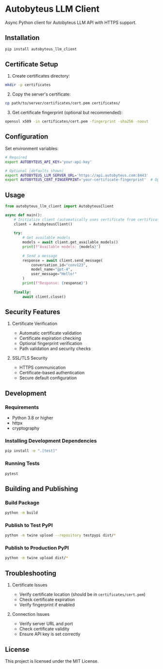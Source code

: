 # Autobyteus LLM Client

Async Python client for Autobyteus LLM API with HTTPS support.

## Installation

```bash
pip install autobyteus_llm_client
```

## Certificate Setup

1. Create certificates directory:
```bash
mkdir -p certificates
```

2. Copy the server's certificate:
```bash
cp path/to/server/certificates/cert.pem certificates/
```

3. Get certificate fingerprint (optional but recommended):
```bash
openssl x509 -in certificates/cert.pem -fingerprint -sha256 -noout
```

## Configuration

Set environment variables:
```bash
# Required
export AUTOBYTEUS_API_KEY='your-api-key'

# Optional (defaults shown)
export AUTOBYTEUS_LLM_SERVER_URL='https://api.autobyteus.com:8443'
export AUTOBYTEUS_CERT_FINGERPRINT='your-certificate-fingerprint'  # Optional but recommended
```

## Usage

```python
from autobyteus_llm_client import AutobyteusClient

async def main():
    # Initialize client (automatically uses certificate from certificates/cert.pem)
    client = AutobyteusClient()
    
    try:
        # Get available models
        models = await client.get_available_models()
        print(f"Available models: {models}")
        
        # Send a message
        response = await client.send_message(
            conversation_id="conv123",
            model_name="gpt-4",
            user_message="Hello!"
        )
        print(f"Response: {response}")
        
    finally:
        await client.close()
```

## Security Features

1. Certificate Verification
   - Automatic certificate validation
   - Certificate expiration checking
   - Optional fingerprint verification
   - Path validation and security checks

2. SSL/TLS Security
   - HTTPS communication
   - Certificate-based authentication
   - Secure default configuration

## Development

### Requirements
- Python 3.8 or higher
- httpx
- cryptography

### Installing Development Dependencies
```bash
pip install -e ".[test]"
```

### Running Tests
```bash
pytest
```

## Building and Publishing

### Build Package
```bash
python -m build
```

### Publish to Test PyPI
```bash
python -m twine upload --repository testpypi dist/*
```

### Publish to Production PyPI
```bash
python -m twine upload dist/*
```

## Troubleshooting

1. Certificate Issues
   - Verify certificate location (should be in `certificates/cert.pem`)
   - Check certificate expiration
   - Verify fingerprint if enabled

2. Connection Issues
   - Verify server URL and port
   - Check certificate validity
   - Ensure API key is set correctly

## License

This project is licensed under the MIT License.
